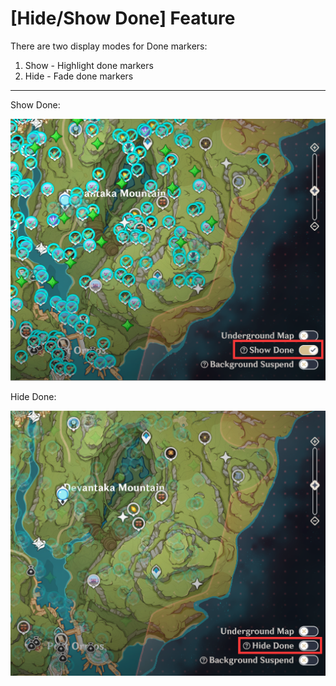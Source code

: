 # [Hide/Show Done] Feature
There are two display modes for Done markers:
  1. Show - Highlight done markers
  2. Hide - Fade done markers

---
Show Done:
<div align="center"><img src="images\Hide.png"></img></div>

Hide Done:
<div align="center"><img src="images\show.png"></img></div>